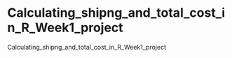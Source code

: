 # Calculating_shipng_and_total_cost_in_R_Week1_project
Calculating_shipng_and_total_cost_in_R_Week1_project

